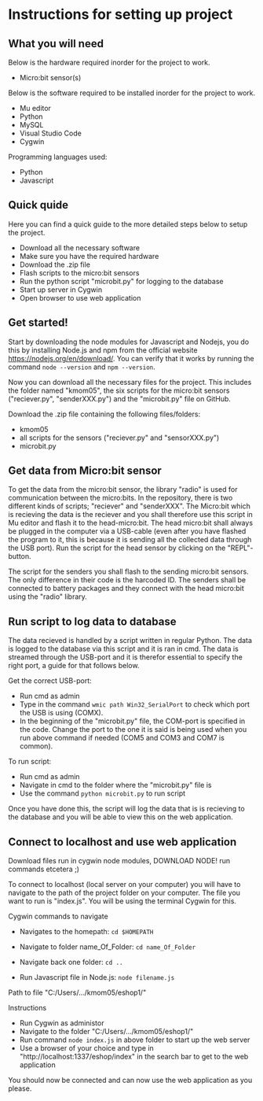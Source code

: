 Instructions for setting up project
=======


## What you will need 

Below is the hardware required inorder for the project to work.

  * Micro:bit sensor(s)
 
Below is the software required to be installed inorder for the project to work.

  * Mu editor
  * Python
  * MySQL
  * Visual Studio Code
  * Cygwin

Programming languages used:

  * Python
  * Javascript


## Quick quide
  
  Here you can find a quick guide to the more detailed steps below to setup the project.

  * Download all the necessary software
  * Make sure you have the required hardware
  * Download the .zip file
  * Flash scripts to the micro:bit sensors
  * Run the python script "microbit.py" for logging to the database
  * Start up server in Cygwin
  * Open browser to use web application

## Get started!

Start by downloading the node modules for Javascript and Nodejs, you do this by installing Node.js and npm from the official website
https://nodejs.org/en/download/. 
You can verify that it works by running the command `node --version` and  `npm --version`.

Now you can download all the necessary files for the project. This includes the folder named "kmom05", the six scripts for the micro:bit sensors ("reciever.py", "senderXXX.py") and the "microbit.py" file on GitHub.


Download the .zip file containing the following files/folders:

  * kmom05
  * all scripts for the sensors ("reciever.py" and "sensorXXX.py")
  * microbit.py




## Get data from Micro:bit sensor 

To get the data from the micro:bit sensor, the library "radio" is used for communication between the micro:bits. 
In the repository, there is two different kinds of scripts; "reciever" and "senderXXX". The Micro:bit which is recieving the data is the reciever and you shall therefore use this script in Mu editor and flash it to the head-micro:bit. 
The head micro:bit shall always be plugged in the computer via a USB-cable (even after you have flashed the program to it, this is because it is sending all the collected data through the USB port).
Run the script for the head sensor by clicking on the "REPL"-button.  

The script for the senders you shall flash to the sending micro:bit sensors. The only difference in their code is the harcoded ID. The senders shall be connected to battery packages and they connect with the head micro:bit using the "radio" library. 



## Run script to log data to database 

The data recieved is handled by a script written in regular Python. The data is logged to the database via this script and it is ran in cmd. 
The data is streamed through the USB-port and it is therefor essential to specify the right port, a guide for that follows below.

Get the correct USB-port:

  * Run cmd as admin
  * Type in the command `wmic path Win32_SerialPort` to check which port the USB is using (COMX).
  * In the beginning of the "microbit.py" file, the COM-port is specified in the code. Change the port to the one it is said is being used when you run above command if needed (COM5 and COM3 and COM7 is common).

To run script:

   * Run cmd as admin
   * Navigate in cmd to the folder where the "microbit.py" file is
   * Use the command `python microbit.py` to run script

Once you have done this, the script will log the data that is is recieving to the database and you will be able to view this on the web application. 


## Connect to localhost and use web application

Download files
run in cygwin
node modules, DOWNLOAD NODE! run commands etcetera ;)

To connect to localhost (local server on your computer) you will have to navigate to the path of the project folder on your computer. The file you want to run is "index.js".
You will be using the terminal Cygwin for this. 

Cygwin commands to navigate 

  * Navigates to the homepath:  `cd $HOMEPATH`
  
  * Navigate to folder name_Of_Folder:  `cd name_Of_Folder`
  
  * Navigate back one folder:  `cd ..`
  
  * Run Javascript file in Node.js:  `node filename.js`
  

Path to file "C:/Users/.../kmom05/eshop1/"


Instructions


  * Run Cygwin as administor
  * Navigate to the folder "C:/Users/.../kmom05/eshop1/"
  * Run command `node index.js` in above folder to start up the web server
  * Use a browser of your choice and type in "http://localhost:1337/eshop/index" in the search bar to get to the web application

You should now be connected and can now use the web application as you please.